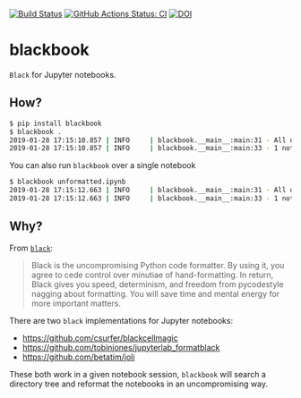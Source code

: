 [![Build Status](https://travis-ci.org/Nikoleta-v3/blackbook.svg?branch=master)](https://travis-ci.org/Nikoleta-v3/blackbook)
[![GitHub Actions Status: CI](https://github.com/Nikoleta-v3/blackbook/workflows/CI/CD/badge.svg)](https://github.com/Nikoleta-v3/blackbook/actions?query=workflow%3ACI%2FCD+branch%3Amaster)
[![DOI](https://zenodo.org/badge/DOI/10.5281/zenodo.2553363.svg)](https://doi.org/10.5281/zenodo.2553363)

# blackbook

`Black` for Jupyter notebooks.

## How?

```bash
$ pip install blackbook
$ blackbook .
2019-01-28 17:15:10.857 | INFO     | blackbook.__main__:main:31 - All done! 📖
2019-01-28 17:15:10.857 | INFO     | blackbook.__main__:main:33 - 1 notebooks reformatted. 1 left unchanged.
```

You can also run `blackbook` over a single notebook

```bash
$ blackbook unformatted.ipynb
2019-01-28 17:15:12.663 | INFO     | blackbook.__main__:main:31 - All done! 📖
2019-01-28 17:15:12.663 | INFO     | blackbook.__main__:main:33 - 1 notebooks reformatted. 0 left unchanged.
```

## Why?

From [`black`](https://github.com/ambv/black):

> Black is the uncompromising Python code formatter. By using it, you agree to
> cede control over minutiae of hand-formatting. In return, Black gives you
> speed, determinism, and freedom from pycodestyle nagging about formatting. You
> will save time and mental energy for more important matters.

There are two `black` implementations for Jupyter notebooks:

- https://github.com/csurfer/blackcellmagic
- https://github.com/tobinjones/jupyterlab_formatblack
- https://github.com/betatim/joli

These both work in a given notebook session, `blackbook` will search a directory
tree and reformat the notebooks in an uncompromising way.
